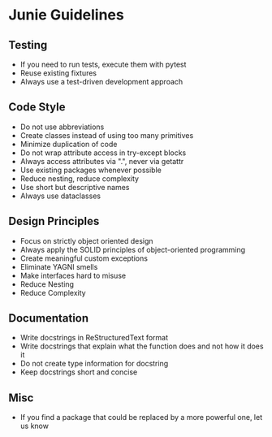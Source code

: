 # Junie Guidelines

## Testing
- If you need to run tests, execute them with pytest
- Reuse existing fixtures
- Always use a test-driven development approach

## Code Style
- Do not use abbreviations
- Create classes instead of using too many primitives
- Minimize duplication of code
- Do not wrap attribute access in try-except blocks
- Always access attributes via ".", never via getattr
- Use existing packages whenever possible
- Reduce nesting, reduce complexity
- Use short but descriptive names
- Always use dataclasses

## Design Principles
- Focus on strictly object oriented design
- Always apply the SOLID principles of object-oriented programming
- Create meaningful custom exceptions
- Eliminate YAGNI smells
- Make interfaces hard to misuse
- Reduce Nesting
- Reduce Complexity

## Documentation
- Write docstrings in ReStructuredText format 
- Write docstrings that explain what the function does and not how it does it
- Do not create type information for docstring
- Keep docstrings short and concise

## Misc
- If you find a package that could be replaced by a more powerful one, let us know